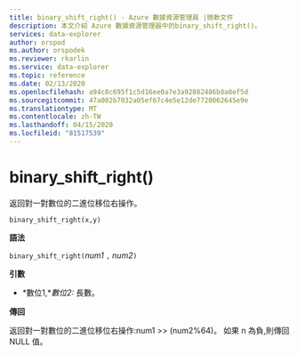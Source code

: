 ```yaml
---
title: binary_shift_right() - Azure 數據資源管理員 |微軟文件
description: 本文介紹 Azure 數據資源管理器中的binary_shift_right()。
services: data-explorer
author: orspod
ms.author: orspodek
ms.reviewer: rkarlin
ms.service: data-explorer
ms.topic: reference
ms.date: 02/13/2020
ms.openlocfilehash: a94c8c695f1c5d16ee0a7e3a92882486b8a8ef5d
ms.sourcegitcommit: 47a002b7032a05ef67c4e5e12de7720062645e9e
ms.translationtype: MT
ms.contentlocale: zh-TW
ms.lasthandoff: 04/15/2020
ms.locfileid: "81517539"
---
```

# <a name="binary_shift_right"></a>binary_shift_right()

返回對一對數位的二進位移位右操作。

```kusto
binary_shift_right(x,y) 
```

**語法**

`binary_shift_right(`*num1* `,` *num2*`)`

**引數**

* *數位1,**數位2:* 長數。

**傳回**

返回對一對數位的二進位移位右操作:num1 >> (num2%64)。
如果 n 為負,則傳回 NULL 值。